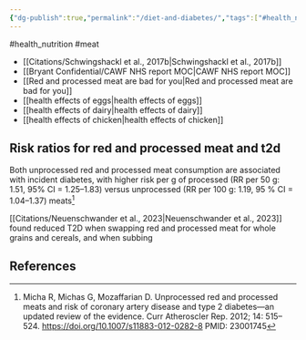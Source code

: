 ```yaml
---
{"dg-publish":true,"permalink":"/diet-and-diabetes/","tags":["#health_nutrition","#meat"],"created":"2025-10-23T17:42:44.190+01:00","updated":"2025-10-23T18:06:08.698+01:00"}
---
```


#health_nutrition  #meat 

- [[Citations/Schwingshackl et al., 2017b\|Schwingshackl et al., 2017b]]
- [[Bryant Confidential/CAWF NHS report MOC\|CAWF NHS report MOC]]
- [[Red and processed meat are bad for you\|Red and processed meat are bad for you]]
- [[health effects of eggs\|health effects of eggs]]
- [[health effects of dairy\|health effects of dairy]]
- [[health effects of chicken\|health effects of chicken]]

## Risk ratios for red and processed meat and t2d
Both unprocessed red and processed meat consumption are associated with incident diabetes, with higher risk per g of processed (RR per 50 g: 1.51, 95% CI = 1.25–1.83) versus unprocessed (RR per 100 g: 1.19, 95 % CI = 1.04–1.37) meats[^1]

[[Citations/Neuenschwander et al., 2023\|Neuenschwander et al., 2023]] found reduced T2D when swapping red and processed meat for whole grains and cereals, and when subbing 

## References
[^1]: Micha R, Michas G, Mozaffarian D. Unprocessed red and processed meats and risk of coronary artery disease and type 2 diabetes—an updated review of the evidence. Curr Atheroscler Rep. 2012; 14: 515–524. https://doi.org/10.1007/s11883-012-0282-8 PMID: 23001745
